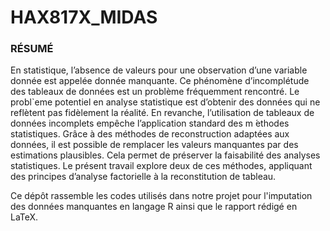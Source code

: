 # HAX817X_MIDAS
### RÉSUMÉ
  
  En statistique, l’absence de valeurs pour une observation d’une variable donnée est appelée donnée manquante. Ce phénomène d’incomplétude des tableaux de données est un problème fréquemment rencontré. Le probl`eme potentiel en analyse statistique est d’obtenir des données qui ne reflètent pas fidèlement la réalité. En revanche, l’utilisation de tableaux de données incomplets empêche l’application standard des m ́ethodes statistiques. Grâce à des méthodes de reconstruction adaptées aux données, il est possible de remplacer les valeurs manquantes par des estimations plausibles. Cela permet de préserver la faisabilité des analyses statistiques. Le présent travail explore deux de ces méthodes, appliquant des principes d’analyse factorielle à
la reconstitution de tableau.

Ce dépôt rassemble les codes utilisés dans notre projet pour l'imputation des données manquantes en langage R ainsi que le rapport rédigé en LaTeX.
